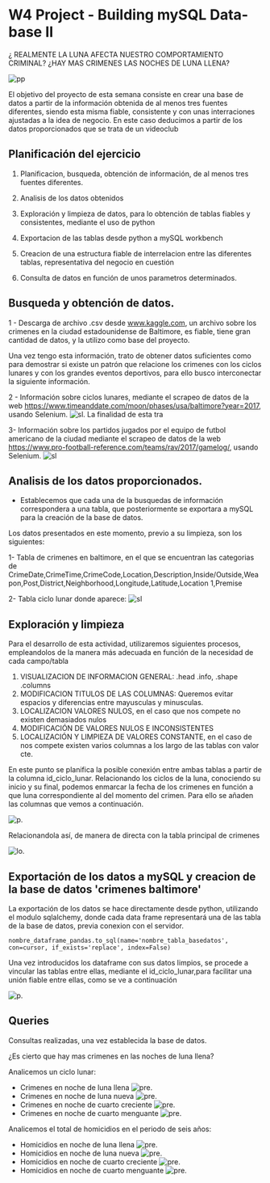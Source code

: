 # W4 Project - Building mySQL Data-base  II

¿ REALMENTE LA LUNA AFECTA NUESTRO COMPORTAMIENTO CRIMINAL? ¿HAY MAS CRIMENES LAS NOCHES DE LUNA LLENA?

![pp](https://github.com/pablogalann/4.5-Proyecto-ETL/blob/main/img/lobo.jpg)


El objetivo del proyecto de esta semana consiste en crear una base de datos a partir de la información obtenida de al menos tres fuentes diferentes, siendo esta misma fiable, consistente y con unas interraciones ajustadas a la idea de negocio. En este caso deducimos a partir de los datos proporcionados que se trata de un videoclub

## Planificación del ejercicio

1. Planificacion, busqueda, obtención de información, de al menos tres fuentes diferentes.

2. Analisis de los datos obtenidos

3. Exploración y limpieza de datos, para lo obtención de tablas fiables y consistentes, mediante el uso de python

4. Exportacion de las tablas desde python a mySQL workbench

5. Creacion de una estructura fiable de interrelacion entre las diferentes tablas, representativa del negocio en cuestión

6. Consulta de datos en función de unos parametros determinados.

## Busqueda y obtención de datos.

1 - Descarga de archivo .csv desde www.kaggle.com,  un archivo sobre los crimenes en la ciudad estadounidense de Baltimore, es fiable, tiene gran cantidad de datos, y la utilizo como base del proyecto.

Una vez tengo esta información, trato de obtener datos suficientes como para demostrar si existe un patrón que relacione los crimenes con los ciclos lunares y con los grandes eventos deportivos, para ello busco interconectar la siguiente información.

2 - Información sobre ciclos lunares, mediante el scrapeo de datos de la web https://www.timeanddate.com/moon/phases/usa/baltimore?year=2017, usando Selenium.
![sl](https://github.com/pablogalann/4.5-Proyecto-ETL/blob/main/img/scrapeo_lunas.PNG). La finalidad de esta tra

3- Información sobre los partidos jugados por el equipo de futbol americano de la ciudad mediante el scrapeo de datos de la web https://www.pro-football-reference.com/teams/rav/2017/gamelog/, usando Selenium.
![sl](https://github.com/pablogalann/4.5-Proyecto-ETL/blob/main/img/scrape_2.PNG)



## Analisis de los datos proporcionados.

- Establecemos que cada una de la busquedas de información correspondera a una tabla, que posteriormente se exportara a mySQL para la creación de la base de datos.

Los datos presentados en este momento, previo a su limpieza, son los siguientes:

1- Tabla de crimenes en baltimore, en el que se encuentran las categorias de CrimeDate,CrimeTime,CrimeCode,Location,Description,Inside/Outside,Weapon,Post,District,Neighborhood,Longitude,Latitude,Location 1,Premise

2- Tabla ciclo lunar donde aparece:
![sl](http://localhost:8888/view/4.5-Proyecto-ETL/img/scrapeo_lunas_1.PNG)



## Exploración y limpieza


Para el desarrollo de esta actividad, utilizaremos siguientes procesos, empleandolos de la manera más adecuada en función de la necesidad de cada campo/tabla 

1. VISUALIZACION DE INFORMACION GENERAL: .head .info, .shape .columns
2. MODIFICACION TITULOS DE LAS COLUMNAS: Queremos evitar espacios y diferencias entre mayusculas y minusculas. 
3. LOCALIZACION VALORES NULOS, en el caso que nos compete no existen demasiados nulos
4. MODIFICACIÓN DE VALORES NULOS E INCONSISTENTES
5. LOCALIZACIÓN Y LIMPIEZA DE VALORES CONSTANTE, en el caso de nos compete existen varios columnas a los largo de las tablas con valor cte.

En este punto se planifica la posible conexión entre ambas tablas a partir de la columna id_ciclo_lunar.
Relacionando los ciclos de la luna, conociendo su inicio y su final, podemos enmarcar la fecha de los crimenes en función a que luna correspondiente al del momento del crimen. Para ello se añaden las columnas que vemos a continuación.

![p](https://github.com/pablogalann/4.5-Proyecto-ETL/blob/main/img/columnas_id_lunas.PNG).

Relacionandola así, de manera de directa con la tabla principal de crimenes 

![lo](https://github.com/pablogalann/4.5-Proyecto-ETL/blob/main/img/id_crimes.PNG).


## Exportación de los datos a mySQL y creacion de la base de datos 'crimenes baltimore'

La exportación de los datos se hace directamente desde python, utilizando el modulo sqlalchemy, donde cada data frame representará una de las tabla de la base de datos, previa conexion con el servidor.

    nombre_dataframe_pandas.to_sql(name='nombre_tabla_basedatos', con=cursor, if_exists='replace', index=False)

Una vez introducidos los dataframe con sus datos limpios, se procede a vincular las tablas entre ellas, mediante el id_ciclo_lunar,para facilitar una unión fiable entre ellas, como se ve a continuación 

![p](https://github.com/pablogalann/4.5-Proyecto-ETL/blob/main/img/eer.PNG).



## Queries

Consultas realizadas, una vez establecida la base de datos.

¿Es cierto que hay mas crimenes en las noches de luna llena?

Analicemos un ciclo lunar:

- Crimenes en noche de luna llena
![pre](https://github.com/pablogalann/4.5-Proyecto-ETL/blob/main/img/luna_llena_verano.PNG).
- Crimenes en noche de luna nueva
![pre](https://github.com/pablogalann/4.5-Proyecto-ETL/blob/main/img/luna_nueva_verano.PNG).
- Crimenes en noche de cuarto creciente
![pre](https://github.com/pablogalann/4.5-Proyecto-ETL/blob/main/img/cuarto_creciente_verano.PNG).
- Crimenes en noche de cuarto menguante
![pre](https://github.com/pablogalann/4.5-Proyecto-ETL/blob/main/img/cuarto_menguante_verano.PNG).

Analicemos el total de homicidios en el periodo de seis años:

- Homicidios en noche de luna llena
![pre](https://github.com/pablogalann/4.5-Proyecto-ETL/blob/main/img/conteo%20homicidios%20full_moon.PNG).
- Homicidios en noche de luna nueva
![pre](https://github.com/pablogalann/4.5-Proyecto-ETL/blob/main/img/conteo%20homicidios%20new_moon.PNG).
- Homicidios en noche de cuarto creciente
![pre](https://github.com/pablogalann/4.5-Proyecto-ETL/blob/main/img/conteo%20homicidios%20cuarto%20creciente.PNG).
- Homicidios en noche de cuarto menguante
![pre](https://github.com/pablogalann/4.5-Proyecto-ETL/blob/main/img/conteo%20homicidios%20cuarto%20menguante.PNG).




